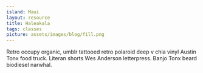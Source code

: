 ```yaml
---
island: Maui
layout: resource
title: Haleakala
tags: classes
picture: assets/images/blog/fill.png
---
```


Retro occupy organic, umblr tattooed retro polaroid deep v chia vinyl Austin Tonx food truck. Literan shorts Wes Anderson letterpress. Banjo Tonx beard biodiesel narwhal.
